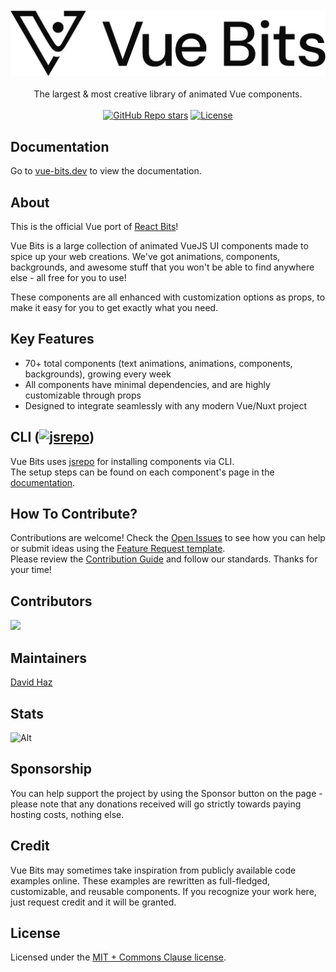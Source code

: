 <div align="center">
	<br>
	<br>
    <picture>
      <source media="(prefers-color-scheme: light)" srcset="src/assets/logos/vuebits-gh-black.svg">
      <source media="(prefers-color-scheme: dark)" srcset="src/assets/logos/vuebits-gh-white.svg">
      <img src="src/assets/logos/vuebits-gh-black.svg" alt="vue-bits logo" width="1000">
    </picture>
	<br>
	<br>
</div>

<div align="center">
  The largest & most creative library of animated Vue components.
</div>

<br />

<div align="center">
  <a href="https://github.com/davidhdev/vue-bits/stargazers"><img alt="GitHub Repo stars" src="https://img.shields.io/github/stars/davidhdev/vue-bits"></a>
  <a href="https://github.com/davidhdev/vue-bits/blob/main/LICENSE.md"><img alt="License" src="https://img.shields.io/badge/License-MIT+Commons_Clause-green"></a>
  
</div>

## Documentation

Go to [vue-bits.dev](https://vue-bits.dev/) to view the documentation.

## About

This is the official Vue port of [React Bits](https://reactbits.dev)!

Vue Bits is a large collection of animated VueJS UI components made to spice up your web creations. We've got animations, components, backgrounds, and awesome stuff that you won't be able to find anywhere else - all free for you to use!

These components are all enhanced with customization options as props, to make it easy for you to get exactly what you need.

## Key Features

- 70+ total components (text animations, animations, components, backgrounds), growing every week
- All components have minimal dependencies, and are highly customizable through props
- Designed to integrate seamlessly with any modern Vue/Nuxt project

## CLI (<a href="https://jsrepo.dev"><img src="https://jsrepo.dev/badges/jsrepo.svg" width="50" alt="jsrepo"></a>)

Vue Bits uses [jsrepo](https://jsrepo.dev) for installing components via CLI. </br>
The setup steps can be found on each component's page in the [documentation](https://vue-bits.dev/).

## How To Contribute?

Contributions are welcome! Check the [Open Issues](https://github.com/DavidHDev/vue-bits/issues) to see how you can help or submit ideas using the [Feature Request template](https://github.com/DavidHDev/vue-bits/issues/new?template=2-feature-request.yml).</br>
Please review the [Contribution Guide](https://github.com/DavidHDev/vue-bits/blob/main/CONTRIBUTING.md) and follow our standards. Thanks for your time!

## Contributors

<a href="https://github.com/davidhdev/vue-bits/graphs/contributors">
  <img src="https://contrib.rocks/image?repo=davidhdev/vue-bits" />
</a>

## Maintainers

[David Haz](https://github.com/DavidHDev)

## Stats

![Alt](https://repobeats.axiom.co/api/embed/02689c621a09cc5b492ccc1b4bb2f764e32500b7.svg 'Repobeats analytics image')

## Sponsorship

You can help support the project by using the Sponsor button on the page - please note that any donations received will go strictly towards paying hosting costs, nothing else.

## Credit

Vue Bits may sometimes take inspiration from publicly available code examples online. These examples are rewritten as full-fledged, customizable, and reusable components. If you recognize your work here, just request credit and it will be granted.

## License

Licensed under the [MIT + Commons Clause license](https://github.com/davidhdev/vue-bits/blob/main/LICENSE.md).
